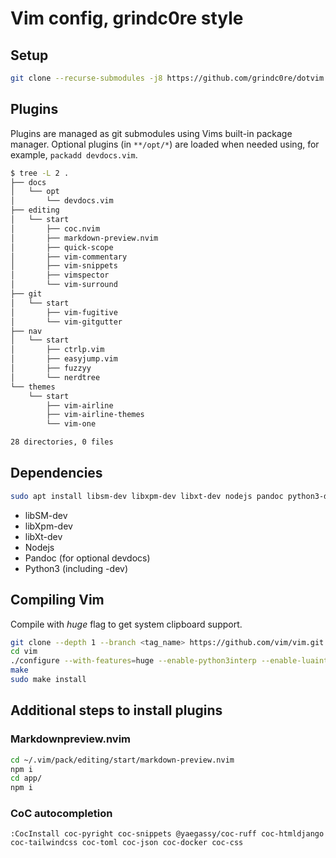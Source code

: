 # Vim config, grindc0re style

## Setup
```bash
git clone --recurse-submodules -j8 https://github.com/grindc0re/dotvim.git ~/.vim
```

## Plugins
Plugins are managed as git submodules using Vims built-in package manager.
Optional plugins (in `**/opt/*`) are loaded when needed using, for example, `packadd devdocs.vim`.

```bash
$ tree -L 2 .
├── docs
│   └── opt
│       └── devdocs.vim
├── editing
│   └── start
│       ├── coc.nvim
│       ├── markdown-preview.nvim
│       ├── quick-scope
│       ├── vim-commentary
│       ├── vim-snippets
│       ├── vimspector
│       └── vim-surround
├── git
│   └── start
│       ├── vim-fugitive
│       └── vim-gitgutter
├── nav
│   └── start
│       ├── ctrlp.vim
│       ├── easyjump.vim
│       ├── fuzzyy
│       └── nerdtree
└── themes
    └── start
        ├── vim-airline
        ├── vim-airline-themes
        └── vim-one

28 directories, 0 files
```

## Dependencies
```bash
sudo apt install libsm-dev libxpm-dev libxt-dev nodejs pandoc python3-dev
```

* libSM-dev
* libXpm-dev
* libXt-dev
* Nodejs
* Pandoc (for optional devdocs)
* Python3 (including -dev)

## Compiling Vim
Compile with *huge* flag to get system clipboard support.

```bash
git clone --depth 1 --branch <tag_name> https://github.com/vim/vim.git
cd vim
./configure --with-features=huge --enable-python3interp --enable-luainterp --enable-perlinterp
make
sudo make install
```

## Additional steps to install plugins

### Markdownpreview.nvim
```bash
cd ~/.vim/pack/editing/start/markdown-preview.nvim
npm i
cd app/
npm i
```

### CoC autocompletion
```
:CocInstall coc-pyright coc-snippets @yaegassy/coc-ruff coc-htmldjango coc-tailwindcss coc-toml coc-json coc-docker coc-css
```
